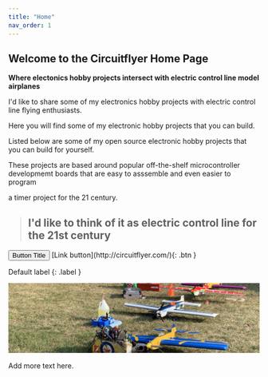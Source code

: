 ```yaml
---
title: "Home"
nav_order: 1
---
```


## Welcome to the Circuitflyer Home Page

**Where electonics hobby projects intersect with electric control line model airplanes**

I'd like to share some of my electronics hobby projects with electric control line flying enthusiasts.

Here you will find some of my electronic hobby projects that you can build.

Listed below are some of my open source electronic hobby projects that you can build for yourself.

These projects are based around popular off-the-shelf microcontroller developmemt boards that are easy to asssemble and even easier to program

a timer project for the 21 century.

> ## I'd like to think of it as **electric control line for the 21st century**

 <span class="fs-2">
 <button type="button" name="button" class="btn">Button Title</button>
 </span>

 <span class="fs-8">
[Link button](http://circuitflyer.com/){: .btn }
</span>

Default label
{: .label }


![](/assets/images/2276.jpeg)

Add more text here.
